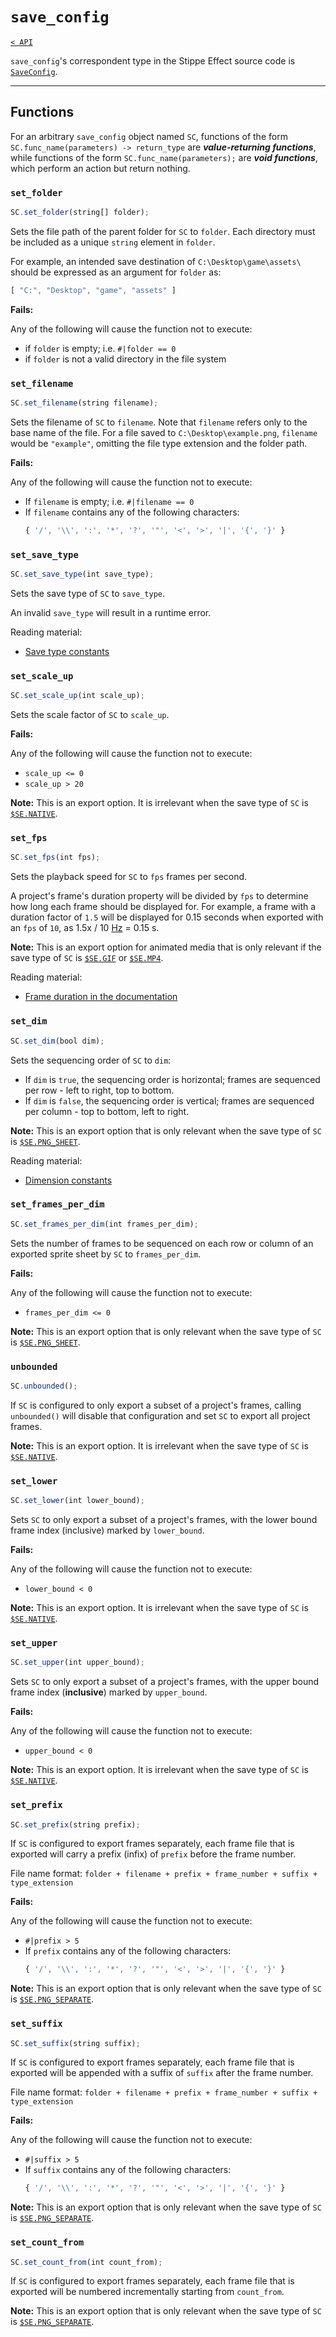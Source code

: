 # `save_config`

[`< API`](README.md)

`save_config`'s correspondent type in the Stippe Effect source code is [`SaveConfig`](https://github.com/stipple-effect/stipple-effect/blob/master/src/com/jordanbunke/stipple_effect/project/SaveConfig.java).

---

## Functions

For an arbitrary `save_config` object named `SC`, functions of the form `SC.func_name(parameters) -> return_type` are __*value-returning functions*__, while functions of the form `SC.func_name(parameters);` are __*void functions*__, which perform an action but return nothing.

### `set_folder`
```js
SC.set_folder(string[] folder);
```
Sets the file path of the parent folder for `SC` to `folder`. Each directory must be included as a unique `string` element in `folder`.

For example, an intended save destination of `C:\Desktop\game\assets\` should be expressed as an argument for `folder` as:
```js
[ "C:", "Desktop", "game", "assets" ]
```

**Fails:**

Any of the following will cause the function not to execute:
* if `folder` is empty; i.e. `#|folder == 0`
* if `folder` is not a valid directory in the file system

### `set_filename`
```js
SC.set_filename(string filename);
```

Sets the filename of `SC` to `filename`. Note that `filename` refers only to the base name of the file. For a file saved to `C:\Desktop\example.png`, `filename` would be `"example"`, omitting the file type extension and the folder path.

**Fails:**

Any of the following will cause the function not to execute:

* If `filename` is empty; i.e. `#|filename == 0`
* If `filename` contains any of the following characters:
    ```js
    { '/', '\\', ':', '*', '?', '"', '<', '>', '|', '{', '}' }
    ```

### `set_save_type`
```js
SC.set_save_type(int save_type);
```
Sets the save type of `SC` to `save_type`.

An invalid `save_type` will result in a runtime error.

Reading material:
* [Save type constants](global.md/#save-type-constants)

### `set_scale_up`
```js
SC.set_scale_up(int scale_up);
```
Sets the scale factor of `SC` to `scale_up`.

**Fails:**

Any of the following will cause the function not to execute:
* `scale_up <= 0`
* `scale_up > 20`

**Note:** This is an export option. It is irrelevant when the save type of `SC` is [`$SE.NATIVE`](./global.md#save-type-constants).

### `set_fps`
```js
SC.set_fps(int fps);
```

Sets the playback speed for `SC` to `fps` frames per second. 

A project's frame's duration property will be divided by `fps` to determine how long each frame should be displayed for. For example, a frame with a duration factor of `1.5` will be displayed for 0.15 seconds when exported with an `fps` of `10`, as 1.5x / 10 [Hz](https://en.wikipedia.org/wiki/Hertz) = 0.15 s.

**Note:** This is an export option for animated media that is only relevant if the save type of `SC` is [`$SE.GIF`](./global.md#save-type-constants) or [`$SE.MP4`](./global.md#save-type-constants).

Reading material:

* [Frame duration in the documentation](../docs/frame.md/#relative-duration)

### `set_dim`
```js
SC.set_dim(bool dim);
```
Sets the sequencing order of `SC` to `dim`:

* If `dim` is `true`, the sequencing order is horizontal; frames are sequenced per row - left to right, top to bottom.
* If `dim` is `false`, the sequencing order is vertical; frames are sequenced per column - top to bottom, left to right.

**Note:** This is an export option that is only relevant when the save type of `SC` is [`$SE.PNG_SHEET`](./global.md#save-type-constants).

Reading material:

* [Dimension constants](global.md/#dimension-constants)

### `set_frames_per_dim`
```js
SC.set_frames_per_dim(int frames_per_dim);
```
Sets the number of frames to be sequenced on each row or column of an exported sprite sheet by `SC` to `frames_per_dim`.

**Fails:**

Any of the following will cause the function not to execute:
* `frames_per_dim <= 0`

**Note:** This is an export option that is only relevant when the save type of `SC` is [`$SE.PNG_SHEET`](./global.md#save-type-constants).

### `unbounded`
```js
SC.unbounded();
```
If `SC` is configured to only export a subset of a project's frames, calling `unbounded()` will disable that configuration and set `SC` to export all project frames.

**Note:** This is an export option. It is irrelevant when the save type of `SC` is [`$SE.NATIVE`](./global.md#save-type-constants).

### `set_lower`
```js
SC.set_lower(int lower_bound);
```
Sets `SC` to only export a subset of a project's frames, with the lower bound frame index (inclusive) marked by `lower_bound`.

**Fails:**

Any of the following will cause the function not to execute:
* `lower_bound < 0`

**Note:** This is an export option. It is irrelevant when the save type of `SC` is [`$SE.NATIVE`](./global.md#save-type-constants).

### `set_upper`
```js
SC.set_upper(int upper_bound);
```
Sets `SC` to only export a subset of a project's frames, with the upper bound frame index (**inclusive**) marked by `upper_bound`.

**Fails:**

Any of the following will cause the function not to execute:
* `upper_bound < 0`

**Note:** This is an export option. It is irrelevant when the save type of `SC` is [`$SE.NATIVE`](./global.md#save-type-constants).

### `set_prefix`
```js
SC.set_prefix(string prefix);
```
If `SC` is configured to export frames separately, each frame file that is exported will carry a prefix (infix) of `prefix` before the frame number.

File name format: `folder + filename + prefix + frame_number + suffix + type_extension`

**Fails:**

Any of the following will cause the function not to execute:

* `#|prefix > 5`
* If `prefix` contains any of the following characters:
    ```js
    { '/', '\\', ':', '*', '?', '"', '<', '>', '|', '{', '}' }
    ```

**Note:** This is an export option that is only relevant when the save type of `SC` is [`$SE.PNG_SEPARATE`](./global.md#save-type-constants).

### `set_suffix`
```js
SC.set_suffix(string suffix);
```
If `SC` is configured to export frames separately, each frame file that is exported will be appended with a suffix of `suffix` after the frame number.

File name format: `folder + filename + prefix + frame_number + suffix + type_extension`

**Fails:**

Any of the following will cause the function not to execute:

* `#|suffix > 5`
* If `suffix` contains any of the following characters:
    ```js
    { '/', '\\', ':', '*', '?', '"', '<', '>', '|', '{', '}' }
    ```

**Note:** This is an export option that is only relevant when the save type of `SC` is [`$SE.PNG_SEPARATE`](./global.md#save-type-constants).

### `set_count_from`
```js
SC.set_count_from(int count_from);
```
If `SC` is configured to export frames separately, each frame file that is exported will be numbered incrementally starting from `count_from`.

**Note:** This is an export option that is only relevant when the save type of `SC` is [`$SE.PNG_SEPARATE`](./global.md#save-type-constants).
